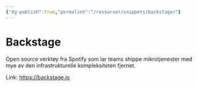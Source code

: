 ```yaml
---
{"dg-publish":true,"permalink":"/ressurser/snippets/backstage/"}
---
```

# Backstage

Open source verktøy fra Spotify som lar teams shippe mikrotjenester med mye av den infrastrukturelle kompleksiteten fjernet. 

Link: https://backstage.io
